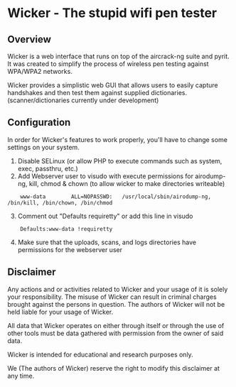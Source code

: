 Wicker - The stupid wifi pen tester
================================

Overview
--------
Wicker is a web interface that runs on top of the aircrack-ng suite and pyrit.
It was created to simplify the process of wireless pen testing against WPA/WPA2 networks.

Wicker provides a simplistic web GUI that allows users to easily capture handshakes and then
test them against supplied dictionaries. (scanner/dictionaries currently under development)

Configuration
-------------
In order for Wicker's features to work properly, you'll have to change some 
settings on your system.

1. Disable SELinux (or allow PHP to execute commands such as system, exec, 
    passthru, etc.)
2. Add Webserver user to visudo with execute permissions for airodump-ng, kill, chmod & chown (to allow wicker to make directories writeable)
```
    www-data        ALL=NOPASSWD:   /usr/local/sbin/airodump-ng, /bin/kill, /bin/chown, /bin/chmod
```
3. Comment out "Defaults requiretty" or add this line in visudo
```
    Defaults:www-data !requiretty
```
4. Make sure that the uploads, scans, and logs directories have permissions 
    for the webserver user

Disclaimer
----------
Any actions and or activities related to Wicker and your usage of it is solely
your responsibility. The misuse of Wicker can result in criminal charges 
brought against the persons in question. The authors of Wicker will not be
held liable for your usage of Wicker.

All data that Wicker operates on either through itself or through the use
of other tools must be data gathered with permission from the owner of
said data.

Wicker is intended for educational and research purposes only.

We (The authors of Wicker) reserve the right to modify this disclaimer 
at any time.

